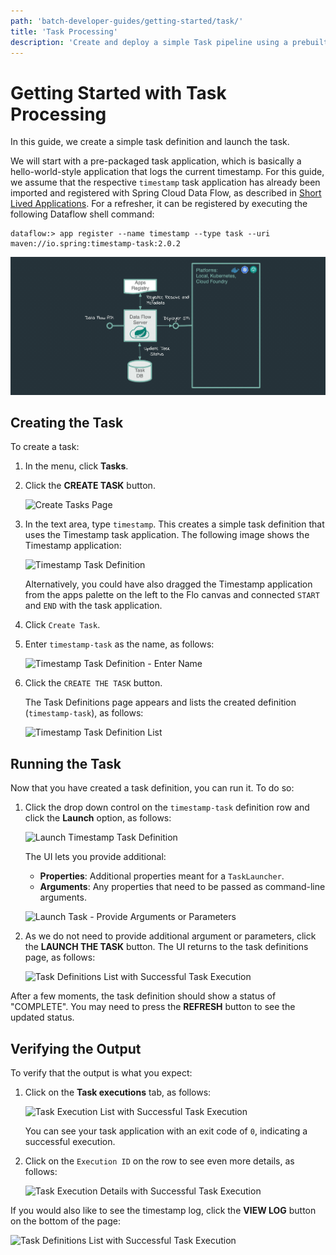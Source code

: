 ```yaml
---
path: 'batch-developer-guides/getting-started/task/'
title: 'Task Processing'
description: 'Create and deploy a simple Task pipeline using a prebuilt Task application on your local machine'
---
```


# Getting Started with Task Processing

In this guide, we create a simple task definition and launch the task.

We will start with a pre-packaged task application, which is basically a hello-world-style application that logs the current timestamp. For this guide, we assume that the respective `timestamp` task application has already been imported and registered with Spring Cloud Data Flow, as described in [Short Lived Applications](%currentPath%/concepts/architecture/#short-lived-applications).
For a refresher, it can be registered by executing the following Dataflow shell command:

```
dataflow:> app register --name timestamp --type task --uri maven://io.spring:timestamp-task:2.0.2
```

<img src="images/dataflow-task-lifecycle.gif" alt="SCDF Task Lifecycle" width="765"/>

## Creating the Task

To create a task:

1.  In the menu, click **Tasks**.

1.  Click the **CREATE TASK** button.

    ![Create Tasks Page](images/dataflow-task-create-start.png)

1.  In the text area, type `timestamp`. This creates a simple task definition that uses the Timestamp task application. The following image shows the Timestamp application:

    ![Timestamp Task Definition](images/dataflow-task-create-timestamp-task-definition.png)

    Alternatively, you could have also dragged the Timestamp application from the apps palette on the left to the Flo canvas and connected `START` and `END` with the task application.

1.  Click `Create Task`.

1.  Enter `timestamp-task` as the name, as follows:

    ![Timestamp Task Definition - Enter Name](images/dataflow-task-create-timestamp-task-definition-confirmation.png)

1.  Click the `CREATE THE TASK` button.

    The Task Definitions page appears and lists the created definition (`timestamp-task`), as follows:

    ![Timestamp Task Definition List](images/dataflow-task-definitions-list.png)

## Running the Task

Now that you have created a task definition, you can run it. To do so:

1. Click the drop down control on the `timestamp-task` definition row and click the **Launch** option, as follows:

   ![Launch Timestamp Task Definition](images/dataflow-task-definitions-click-launch-task.png)

   The UI lets you provide additional:

   - **Properties**: Additional properties meant for a `TaskLauncher`.
   - **Arguments**: Any properties that need to be passed as command-line arguments.

   ![Launch Task - Provide Arguments or Parameters](images/dataflow-task-definitions-click-launch-task-2.png)

1. As we do not need to provide additional argument or parameters, click the **LAUNCH THE TASK** button. The UI returns to the task definitions page, as follows:

   ![Task Definitions List with Successful Task Execution](images/dataflow-task-definitions-list-with-task-success.png)

After a few moments, the task definition should show a status of "COMPLETE". You may need to press the **REFRESH** button to see the updated status.

## Verifying the Output

To verify that the output is what you expect:

1. Click on the **Task executions** tab, as follows:

   ![Task Execution List with Successful Task Execution](images/dataflow-task-execution-result-execution-tab.png)

   You can see your task application with an exit code of `0`, indicating a successful execution.

1. Click on the `Execution ID` on the row to see even more details, as follows:

   ![Task Execution Details with Successful Task Execution](images/dataflow-task-execution-result-execution-details.png)

If you would also like to see the timestamp log, click the **VIEW LOG** button on the bottom of the page:

![Task Definitions List with Successful Task Execution](images/dataflow-task-execution-result.png)
